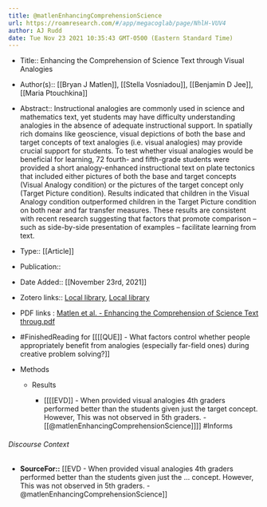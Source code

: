 ```yaml
---
title: @matlenEnhancingComprehensionScience
url: https://roamresearch.com/#/app/megacoglab/page/NhlH-VUV4
author: AJ Rudd
date: Tue Nov 23 2021 10:35:43 GMT-0500 (Eastern Standard Time)
---
```


- Title:: Enhancing the Comprehension of Science Text through Visual Analogies
- Author(s):: [[Bryan J Matlen]], [[Stella Vosniadou]], [[Benjamin D Jee]], [[Maria Ptouchkina]]
- Abstract:: Instructional analogies are commonly used in science and mathematics text, yet students may have difficulty understanding analogies in the absence of adequate instructional support. In spatially rich domains like geoscience, visual depictions of both the base and target concepts of text analogies (i.e. visual analogies) may provide crucial support for students. To test whether visual analogies would be beneficial for learning, 72 fourth- and fifth-grade students were provided a short analogy-enhanced instructional text on plate tectonics that included either pictures of both the base and target concepts (Visual Analogy condition) or the pictures of the target concept only (Target Picture condition). Results indicated that children in the Visual Analogy condition outperformed children in the Target Picture condition on both near and far transfer measures. These results are consistent with recent research suggesting that factors that promote comparison – such as side-by-side presentation of examples – facilitate learning from text.
- Type:: [[Article]]
- Publication::
- Date Added:: [[November 23rd, 2021]]
- Zotero links:: [Local library](zotero://select/groups/2451508/items/6EJJM4YP), [Local library](https://www.zotero.org/groups/2451508/items/6EJJM4YP)
- PDF links : [Matlen et al. - Enhancing the Comprehension of Science Text throug.pdf](zotero://open-pdf/groups/2451508/items/2S4XTH59)
- #FinishedReading for [[[[QUE]] - What factors control whether people appropriately benefit from analogies (especially far-field ones) during creative problem solving?]]
- Methods

    - Results

        - [[[[EVD]] - When provided visual analogies 4th graders performed better than the students given just the target concept. However, This was not observed in 5th graders. - [[@matlenEnhancingComprehensionScience]]]] #Informs

###### Discourse Context

- **SourceFor::** [[EVD - When provided visual analogies 4th graders performed better than the students given just the ... concept. However, This was not observed in 5th graders. - @matlenEnhancingComprehensionScience]]
